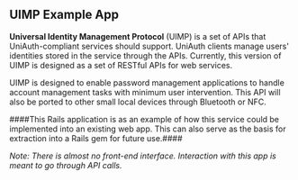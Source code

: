 ## UIMP Example App

__Universal Identity Management Protocol__ (UIMP) is a set of APIs that UniAuth-compliant services should support. UniAuth clients manage users' identities stored in the service through the APIs. Currently, this version of UIMP is designed as a set of RESTful APIs for web services.

UIMP is designed to enable password management applications to handle account management tasks with minimum user intervention. This API will also be ported to other small local devices through Bluetooth or NFC.

####This Rails application is as an example of how this service could be implemented into an existing web app. This can also serve as the basis for extraction into a Rails gem for future use.####

_Note: There is almost no front-end interface. Interaction with this app is meant to go through API calls._